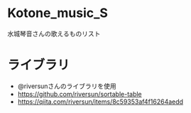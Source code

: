 # Kotone_music_S
水城琴音さんの歌えるものリスト

# ライブラリ
- @riversunさんのライブラリを使用
- https://github.com/riversun/sortable-table
- https://qiita.com/riversun/items/8c59353af4f16264aedd
